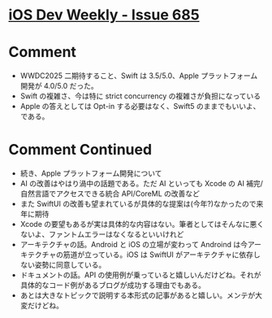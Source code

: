 # [iOS Dev Weekly - Issue 685](https://iosdevweekly.com/issues/685)

# Comment

- WWDC2025 二期待すること、Swift は 3.5/5.0、Apple プラットフォーム開発が 4.0/5.0 だった。
- Swift の複雑さ、今は特に strict concurrency の複雑さが負担になっている
- Apple の答えとしては Opt-in する必要はなく、Swift5 のままでもいいよ、である。

# Comment Continued

- 続き、Apple プラットフォーム開発について
- AI の改善はやはり渦中の話題である。ただ AI といっても Xcode の AI 補完/自然言語でアクセスできる統合 API/CoreML の改善など
- また SwiftUI の改善も望まれているが具体的な提案は(今年?)なかったので来年に期待
- Xcode の要望もあるが実は具体的な内容はない。筆者としてはそんなに悪くないよ、ファントムエラーはなくなるといいけれど
- アーキテクチャの話。Android と iOS の立場が変わって Androind は今アーキテクチャの筋道が立っている。iOS は SwiftUI がアーキテクチャに依存しない姿勢に同意している。
- ドキュメントの話。API の使用例が乗っていると嬉しいんだけどね。それが具体的なコード例があるブログが成功する理由でもある。
- あとは大きなトピックで説明する本形式の記事があると嬉しい。メンテが大変だけどね。
